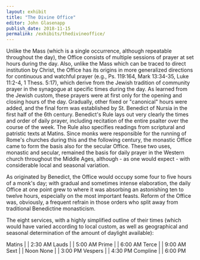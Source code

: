 ```yaml
---
layout: exhibit
title: "The Divine Office"
editor: John Glasenapp
publish_date: 2018-11-15
permalink: /exhibits/thedivineoffice/
---
```


Unlike the Mass (which is a single occurrence, although repeatable throughout the day), the Office consists of multiple sessions of prayer at set hours during the day. Also, unlike the Mass which can be traced to direct institution by Christ, the Office has its origins in more generalized directions for continuous and watchful prayer (e.g., Ps. 119:164, Mark 13:34-35, Luke 11:2-4, 1 Thess. 5:17), which derive from the Jewish tradition of community prayer in the synagogue at specific times during the day. As learned from the Jewish custom, these prayers were at first only for the opening and closing hours of the day. Gradually, other fixed or "canonical" hours were added, and the final form was established by St. Benedict of Nursia in the first half of the 6th century. Benedict's Rule lays out very clearly the times and order of daily prayer, including recitation of the entire psalter over the course of the week. The Rule also specifies readings from scriptural and patristic texts at Matins. Since monks were responsible for the running of Rome's churches during this and the following century, the monastic Office came to form the basis also for the secular Office. These two uses, monastic and secular, remained the basis for daily prayer in the Western church throughout the Middle Ages, although - as one would expect - with considerable local and seasonal variation.

As originated by Benedict, the Office would occupy some four to five hours of a monk's day; with gradual and sometimes intense elaboration, the daily Office at one point grew to where it was absorbing an astonishing ten to twelve hours, especially on the most important feasts. Reform of the Office was, obviously, a frequent refrain in those orders who split away from traditional Benedictine monasticism.

The eight services, with a highly simplified outline of their times (which would have varied according to local custom, as well as geographical and seasonal determination of the amount of daylight available):

Matins |   | 2:30 AM
Lauds |   | 5:00 AM
Prime |   | 6:00 AM
Terce |   | 9:00 AM
Sext |   | Noon
None |   | 3:00 PM
Vespers |   | 4:30 PM
Compline |   | 6:00 PM
